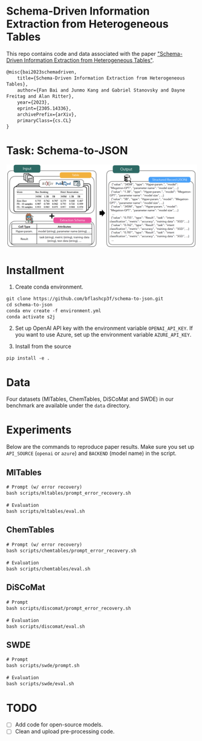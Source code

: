 Schema-Driven Information Extraction from Heterogeneous Tables
===============================================================================

This repo contains code and data associated with the paper ["Schema-Driven Information Extraction from Heterogeneous Tables"](https://arxiv.org/abs/2305.14336).
```
@misc{bai2023schemadriven,
    title={Schema-Driven Information Extraction from Heterogeneous Tables},
    author={Fan Bai and Junmo Kang and Gabriel Stanovsky and Dayne Freitag and Alan Ritter},
    year={2023},
    eprint={2305.14336},
    archivePrefix={arXiv},
    primaryClass={cs.CL}
}
```

# Task: Schema-to-JSON
<img src="figures/task.png" >


<!-- # Method: InstrucTE
<img src="figures/method.png" > -->

# Installment

1. Create conda environment.
```
git clone https://github.com/bflashcp3f/schema-to-json.git
cd schema-to-json
conda env create -f environment.yml
conda activate s2j
```

2. Set up OpenAI API key with the environment variable `OPENAI_API_KEY`. If you want to use Azure, set up the environment variable `AZURE_API_KEY`.

3. Install from the source
```
pip install -e .
```

# Data
Four datasets (MlTables, ChemTables, DiSCoMat and SWDE) in our benchmark are available under the `data` directory.

# Experiments

Below are the commands to reproduce paper results. Make sure you set up `API_SOURCE` (`openai` or `azure`) and `BACKEND` (model name) in the script.


## MlTables

```
# Prompt (w/ error recovery)
bash scripts/mltables/prompt_error_recovery.sh

# Evaluation
bash scripts/mltables/eval.sh
```

## ChemTables

```
# Prompt (w/ error recovery)
bash scripts/chemtables/prompt_error_recovery.sh

# Evaluation
bash scripts/chemtables/eval.sh
```

## DiSCoMat

```
# Prompt
bash scripts/discomat/prompt_error_recovery.sh

# Evaluation
bash scripts/discomat/eval.sh
```


## SWDE

```
# Prompt
bash scripts/swde/prompt.sh

# Evaluation
bash scripts/swde/eval.sh
```

# TODO
- [ ] Add code for open-source models.
- [ ] Clean and upload pre-processing code.